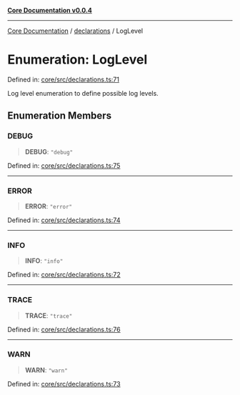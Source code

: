 [**Core Documentation v0.0.4**](../../README.md)

***

[Core Documentation](../../modules.md) / [declarations](../README.md) / LogLevel

# Enumeration: LogLevel

Defined in: [core/src/declarations.ts:71](https://github.com/stonemjs/core/blob/93efe04ef1a71ad6f49c3b315da54d45ace50f23/src/declarations.ts#L71)

Log level enumeration to define possible log levels.

## Enumeration Members

### DEBUG

> **DEBUG**: `"debug"`

Defined in: [core/src/declarations.ts:75](https://github.com/stonemjs/core/blob/93efe04ef1a71ad6f49c3b315da54d45ace50f23/src/declarations.ts#L75)

***

### ERROR

> **ERROR**: `"error"`

Defined in: [core/src/declarations.ts:74](https://github.com/stonemjs/core/blob/93efe04ef1a71ad6f49c3b315da54d45ace50f23/src/declarations.ts#L74)

***

### INFO

> **INFO**: `"info"`

Defined in: [core/src/declarations.ts:72](https://github.com/stonemjs/core/blob/93efe04ef1a71ad6f49c3b315da54d45ace50f23/src/declarations.ts#L72)

***

### TRACE

> **TRACE**: `"trace"`

Defined in: [core/src/declarations.ts:76](https://github.com/stonemjs/core/blob/93efe04ef1a71ad6f49c3b315da54d45ace50f23/src/declarations.ts#L76)

***

### WARN

> **WARN**: `"warn"`

Defined in: [core/src/declarations.ts:73](https://github.com/stonemjs/core/blob/93efe04ef1a71ad6f49c3b315da54d45ace50f23/src/declarations.ts#L73)
